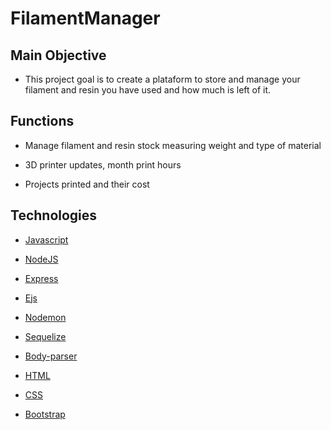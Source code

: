 # FilamentManager
 
## Main Objective

* This project goal is to create a plataform to store and manage your filament and resin you have used and how much is left of it.

## Functions 

* Manage filament and resin stock measuring weight and type of material 

* 3D printer updates, month print hours 

* Projects printed and their cost 

## Technologies

* [Javascript](https://www.javascript.com/)

* [NodeJS](https://nodejs.org/en/)

* [Express](https://expressjs.com/)

* [Ejs](https://ejs.co/)

* [Nodemon](https://nodemon.io/)

* [Sequelize](https://sequelize.org/)

* [Body-parser](https://www.npmjs.com/package/body-parser)

* [HTML](https://html.com/)

* [CSS](https://www.w3schools.com/css/)

* [Bootstrap](https://getbootstrap.com/)
